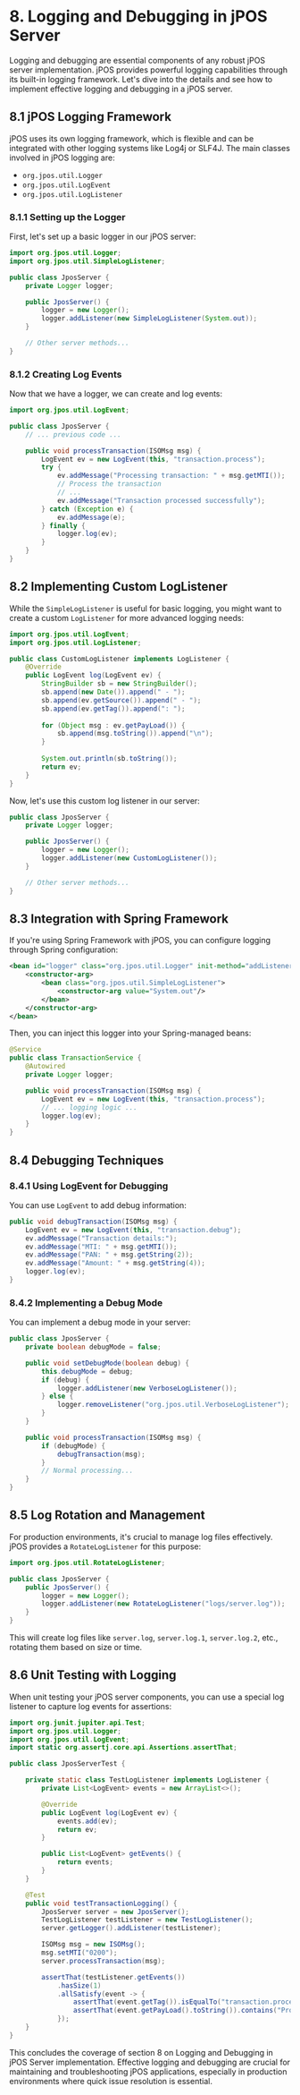 # 8. Logging and Debugging in jPOS Server

Logging and debugging are essential components of any robust jPOS server implementation. jPOS provides powerful logging capabilities through its built-in logging framework. Let's dive into the details and see how to implement effective logging and debugging in a jPOS server.

## 8.1 jPOS Logging Framework

jPOS uses its own logging framework, which is flexible and can be integrated with other logging systems like Log4j or SLF4J. The main classes involved in jPOS logging are:

- `org.jpos.util.Logger`
- `org.jpos.util.LogEvent`
- `org.jpos.util.LogListener`

### 8.1.1 Setting up the Logger

First, let's set up a basic logger in our jPOS server:

```java
import org.jpos.util.Logger;
import org.jpos.util.SimpleLogListener;

public class JposServer {
    private Logger logger;

    public JposServer() {
        logger = new Logger();
        logger.addListener(new SimpleLogListener(System.out));
    }

    // Other server methods...
}
```

### 8.1.2 Creating Log Events

Now that we have a logger, we can create and log events:

```java
import org.jpos.util.LogEvent;

public class JposServer {
    // ... previous code ...

    public void processTransaction(ISOMsg msg) {
        LogEvent ev = new LogEvent(this, "transaction.process");
        try {
            ev.addMessage("Processing transaction: " + msg.getMTI());
            // Process the transaction
            // ...
            ev.addMessage("Transaction processed successfully");
        } catch (Exception e) {
            ev.addMessage(e);
        } finally {
            logger.log(ev);
        }
    }
}
```

## 8.2 Implementing Custom LogListener

While the `SimpleLogListener` is useful for basic logging, you might want to create a custom `LogListener` for more advanced logging needs:

```java
import org.jpos.util.LogEvent;
import org.jpos.util.LogListener;

public class CustomLogListener implements LogListener {
    @Override
    public LogEvent log(LogEvent ev) {
        StringBuilder sb = new StringBuilder();
        sb.append(new Date()).append(" - ");
        sb.append(ev.getSource()).append(" - ");
        sb.append(ev.getTag()).append(": ");
        
        for (Object msg : ev.getPayLoad()) {
            sb.append(msg.toString()).append("\n");
        }
        
        System.out.println(sb.toString());
        return ev;
    }
}
```

Now, let's use this custom log listener in our server:

```java
public class JposServer {
    private Logger logger;

    public JposServer() {
        logger = new Logger();
        logger.addListener(new CustomLogListener());
    }

    // Other server methods...
}
```

## 8.3 Integration with Spring Framework

If you're using Spring Framework with jPOS, you can configure logging through Spring configuration:

```xml
<bean id="logger" class="org.jpos.util.Logger" init-method="addListener">
    <constructor-arg>
        <bean class="org.jpos.util.SimpleLogListener">
            <constructor-arg value="System.out"/>
        </bean>
    </constructor-arg>
</bean>
```

Then, you can inject this logger into your Spring-managed beans:

```java
@Service
public class TransactionService {
    @Autowired
    private Logger logger;

    public void processTransaction(ISOMsg msg) {
        LogEvent ev = new LogEvent(this, "transaction.process");
        // ... logging logic ...
        logger.log(ev);
    }
}
```

## 8.4 Debugging Techniques

### 8.4.1 Using LogEvent for Debugging

You can use `LogEvent` to add debug information:

```java
public void debugTransaction(ISOMsg msg) {
    LogEvent ev = new LogEvent(this, "transaction.debug");
    ev.addMessage("Transaction details:");
    ev.addMessage("MTI: " + msg.getMTI());
    ev.addMessage("PAN: " + msg.getString(2));
    ev.addMessage("Amount: " + msg.getString(4));
    logger.log(ev);
}
```

### 8.4.2 Implementing a Debug Mode

You can implement a debug mode in your server:

```java
public class JposServer {
    private boolean debugMode = false;

    public void setDebugMode(boolean debug) {
        this.debugMode = debug;
        if (debug) {
            logger.addListener(new VerboseLogListener());
        } else {
            logger.removeListener("org.jpos.util.VerboseLogListener");
        }
    }

    public void processTransaction(ISOMsg msg) {
        if (debugMode) {
            debugTransaction(msg);
        }
        // Normal processing...
    }
}
```

## 8.5 Log Rotation and Management

For production environments, it's crucial to manage log files effectively. jPOS provides a `RotateLogListener` for this purpose:

```java
import org.jpos.util.RotateLogListener;

public class JposServer {
    public JposServer() {
        logger = new Logger();
        logger.addListener(new RotateLogListener("logs/server.log"));
    }
}
```

This will create log files like `server.log`, `server.log.1`, `server.log.2`, etc., rotating them based on size or time.

## 8.6 Unit Testing with Logging

When unit testing your jPOS server components, you can use a special log listener to capture log events for assertions:

```java
import org.junit.jupiter.api.Test;
import org.jpos.util.Logger;
import org.jpos.util.LogEvent;
import static org.assertj.core.api.Assertions.assertThat;

public class JposServerTest {

    private static class TestLogListener implements LogListener {
        private List<LogEvent> events = new ArrayList<>();

        @Override
        public LogEvent log(LogEvent ev) {
            events.add(ev);
            return ev;
        }

        public List<LogEvent> getEvents() {
            return events;
        }
    }

    @Test
    public void testTransactionLogging() {
        JposServer server = new JposServer();
        TestLogListener testListener = new TestLogListener();
        server.getLogger().addListener(testListener);

        ISOMsg msg = new ISOMsg();
        msg.setMTI("0200");
        server.processTransaction(msg);

        assertThat(testListener.getEvents())
            .hasSize(1)
            .allSatisfy(event -> {
                assertThat(event.getTag()).isEqualTo("transaction.process");
                assertThat(event.getPayLoad().toString()).contains("Processing transaction: 0200");
            });
    }
}
```

This concludes the coverage of section 8 on Logging and Debugging in jPOS Server implementation. Effective logging and debugging are crucial for maintaining and troubleshooting jPOS applications, especially in production environments where quick issue resolution is essential.
